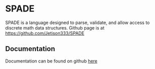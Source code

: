 # SPADE
SPADE is a language designed to parse, validate, and allow access to discrete math data structures. Github page is at https://github.com/Jetison333/SPADE

## Documentation
Documentation can be found on github [here](Documentation/index.md)


